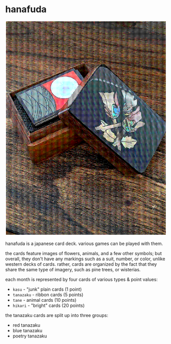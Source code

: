 # hanafuda

<img src="resources/img/dithered_hanafuda.png" style="border: 2px solid white"/>

hanafuda is a japanese card deck. various games can be played with them.

the cards feature images of flowers, animals, and a few other symbols; but
overall, they don't have any markings such as a suit, number, or color, unlike
western decks of cards. rather, cards are organized by the fact that they share
the same type of imagery, such as pine trees, or wisterias.

each month is represented by four cards of various types & point values:

* `kasu` - "junk" plain cards (1 point)
* `tanazaku` - ribbon cards (5 points)
* `tane` - animal cards (10 points)
* `hikari` - "bright" cards (20 points)

the tanazaku cards are split up into three groups:
* red tanazaku
* blue tanazaku
* poetry tanazaku
